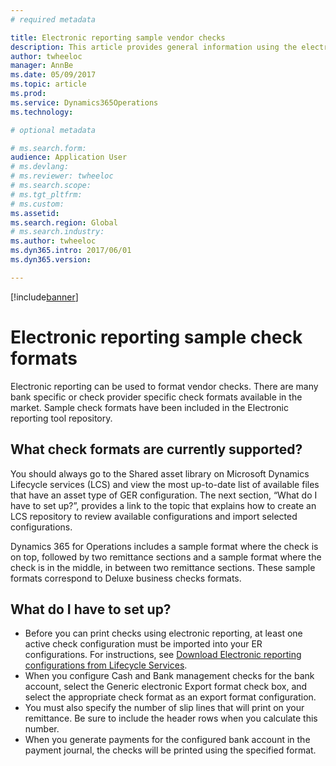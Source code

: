 ```yaml
---
# required metadata

title: Electronic reporting sample vendor checks
description: This article provides general information using the electronic reporting sample check formats.
author: twheeloc
manager: AnnBe
ms.date: 05/09/2017
ms.topic: article
ms.prod: 
ms.service: Dynamics365Operations
ms.technology: 

# optional metadata

# ms.search.form: 
audience: Application User
# ms.devlang: 
# ms.reviewer: twheeloc 
# ms.search.scope: 
# ms.tgt_pltfrm: 
# ms.custom: 
ms.assetid: 
ms.search.region: Global 
# ms.search.industry: 
ms.author: twheeloc
ms.dyn365.intro: 2017/06/01
ms.dyn365.version:

---
```


[!include[banner](../includes/banner.md)]

# Electronic reporting sample check formats

Electronic reporting can be used to format vendor checks. There are many bank specific or check provider specific check formats available in the market. Sample check formats have been included in the Electronic reporting tool repository.

## What check formats are currently supported?

You should always go to the Shared asset library on Microsoft Dynamics Lifecycle services (LCS) and view the most up-to-date list of available files that have an asset type of GER configuration. The next section, “What do I have to set up?”, provides a link to the topic that explains how to create an LCS repository to review available configurations and import selected configurations.

Dynamics 365 for Operations includes a sample format where the check is on top, followed by two remittance sections and a sample format where the check is in the middle, in between two remittance sections. These sample formats correspond to Deluxe business checks formats.

## What do I have to set up?

 - Before you can print checks using electronic reporting, at least one active check configuration must be imported into your ER configurations. For instructions, see [Download Electronic reporting configurations from Lifecycle Services](/dev-itpro/analytics/download-electronic-reporting-configuration-lcs.md).
 - When you configure Cash and Bank management checks for the bank account, select the Generic electronic Export format check box, and select the appropriate check format as an export format configuration.
 - You must also specify the number of slip lines that will print on your remittance. Be sure to include the header rows when you calculate this number.
 - When you generate payments for the configured bank account in the payment journal, the checks will be printed using the specified format.
